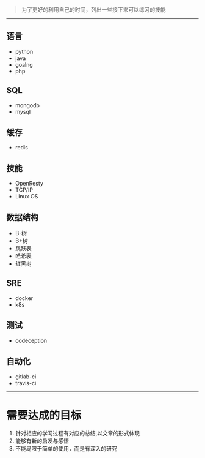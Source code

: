 > 为了更好的利用自己的时间，列出一些接下来可以练习的技能

---

## 语言

- python
- java
- goalng
- php

## SQL

- mongodb
- mysql

## 缓存

- redis

## 技能

- OpenResty
- TCP/IP
- Linux OS

## 数据结构

- B-树
- B+树
- 跳跃表
- 哈希表
- 红黑树

## SRE

- docker
- k8s

## 测试

- codeception

## 自动化

- gitlab-ci
- travis-ci

---

# 需要达成的目标

1. 针对相应的学习过程有对应的总结,以文章的形式体现
2. 能够有新的启发与感悟
3. 不能局限于简单的使用，而是有深入的研究
